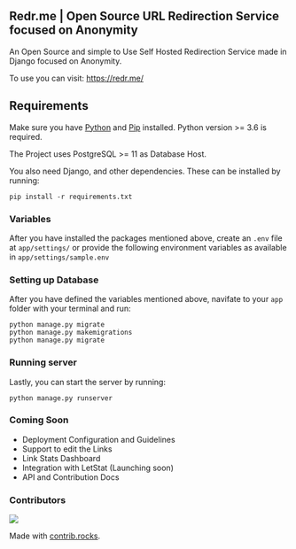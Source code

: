## Redr.me | Open Source URL Redirection Service focused on Anonymity
An Open Source and simple to Use Self Hosted Redirection Service made in Django focused on Anonymity.

To use you can visit: https://redr.me/

## Requirements
Make sure you have [Python](https://www.python.org/downloads/) and [Pip](https://pip.pypa.io/en/latest/installing/#installing-with-get-pip-py) installed. Python version >= 3.6 is required.

The Project uses PostgreSQL >= 11 as Database Host.

You also need Django, and other dependencies. These can be installed by running:

```
pip install -r requirements.txt 
```
### Variables

After you have installed the packages mentioned above, create an `.env` file at `app/settings/` or provide the following environment variables as available in `app/settings/sample.env`

### Setting up Database

After you have defined the variables mentioned above, navifate to your `app` folder with your terminal and run:
```
python manage.py migrate
python manage.py makemigrations
python manage.py migrate
```
### Running server
Lastly, you can start the server by running:
```
python manage.py runserver
```

### Coming Soon

- Deployment Configuration and Guidelines
- Support to edit the Links
- Link Stats Dashboard
- Integration with LetStat (Launching soon)
- API and Contribution Docs

### Contributors
<a href="https://github.com/letstream/redr.me/graphs/contributors">
  <img src="https://contrib.rocks/image?repo=letstream/redr.me" />
</a>

Made with [contrib.rocks](https://contrib.rocks).
